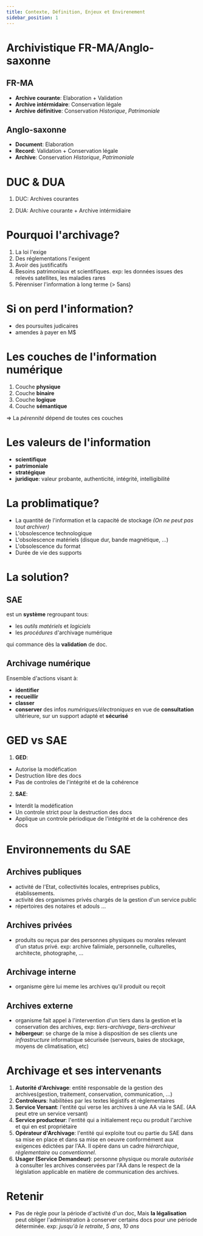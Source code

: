 ```yaml
---
title: Contexte, Définition, Enjeux et Envirenement
sidebar_position: 1
---
```


# Archivistique FR-MA/Anglo-saxonne

## FR-MA

- **Archive courante**: Elaboration + Validation
- **Archive intérmidaire**: Conservation légale
- **Archive définitive**: Conservation _Historique_, _Patrimoniale_

## Anglo-saxonne

- **Document**: Elaboration
- **Record**: Validation + Conservation légale
- **Archive**: Conservation _Historique_, _Patrimoniale_

# DUC & DUA

1. DUC: Archives courantes

2. DUA: Archive courante + Archive intérmidiaire

# Pourquoi l'archivage?

1. La loi l'exige
2. Des réglementations l'exigent
3. Avoir des justificatifs
4. Besoins patrimoniaux et scientifiques. exp: les données issues des relevés satellites, les maladies rares
5. Pérenniser l'information à long terme (> 5ans)

# Si on perd l'information?

- des poursuites judicaires
- amendes à payer en M$

# Les couches de l'information numérique

1. Couche **physique**
2. Couche **binaire**
3. Couche **logique**
4. Couche **sémantique**

=> La _pérennité_ dépend de toutes ces couches

# Les valeurs de l'information

- **scientifique**
- **patrimoniale**
- **stratégique**
- **juridique**: valeur probante, authenticité, intégrité, intelligibilité

# La problimatique?

- La quantité de l'information et la capacité de stockage _(On ne peut pas tout archiver)_
- L'obsolescence technologique
- L'obsolescence matériels (disque dur, bande magnétique, ...)
- L'obsolescence du format
- Durée de vie des supports

# La solution?

## SAE

est un **système** regroupant tous:

- les _outils matériels_ et _logiciels_
- les _procédures_ d'archivage numérique

qui commance dès la **validation** de doc.

## Archivage numérique

Ensemble d'actions visant à:

- **identifier**
- **recueillir**
- **classer**
- **conserver** des infos _numériques/électroniques_ en vue de **consultation** ultérieure, sur un support adapté et **sécurisé**

# GED vs SAE

1. **GED**:

- Autorise la modéfication
- Destruction libre des docs
- Pas de controles de l'intégrité et de la cohérence

2. **SAE**:

- Interdit la modéfication
- Un controle strict pour la destruction des docs
- Applique un controle périodique de l'intégrité et de la cohérence des docs

# Environnements du SAE

## Archives publiques

- activité de l'Etat, collectivités locales, entreprises publics, établissements.
- activité des organismes privés chargés de la gestion d'un service public
- répertoires des notaires et adouls ...

## Archives privées

- produits ou reçus par des personnes physiques ou morales relevant d'un status privé. exp: archive falimiale, personnelle, culturelles, architecte, photographe, ...

## Archivage interne

- organisme gère lui meme les archives qu'il produit ou reçoit

## Archives externe

- organisme fait appel à l'intervention d'un tiers dans la gestion et la conservation des archives, exp: _tiers-archivage_, _tiers-archiveur_
- **hébergeur**: se charge de la mise à disposition de ses clients une _infrastructure_ informatique sécurisée (serveurs, baies de stockage, moyens de climatisation, etc)

# Archivage et ses intervenants

1. **Autorité d'Archivage**: entité responsable de la gestion des archives(gestion, traitement, conservation, communication, ...)
2. **Controleurs**: habilitées par les textes légistifs et règlementaires
3. **Service Versant**: l'entité qui verse les archives à une AA via le SAE. (AA peut etre un service versant)
4. **Service producteur**: l'entité qui a initialement reçu ou produit l'archive et qui en est propriétaire
5. **Opérateur d'Archivage**: l'entité qui exploite tout ou partie du SAE dans sa mise en place et dans sa mise en oeuvre conformément aux exigences édictées par l'AA. Il opère dans un cadre _hiérarchique_, _règlementaire_ ou _conventionnel_.
6. **Usager (Service Demandeur)**: personne physique ou morale _autorisée_ à consulter les archives conservées par l'AA dans le respect de la législation applicable en matière de communication des archives.

# Retenir

- Pas de règle pour la période d'activité d'un doc, Mais **la légalisation** peut obliger l'administration à conserver certains docs pour une période déterminée. exp: _jusqu'à le retraite_, _5 ans_, _10 ans_
